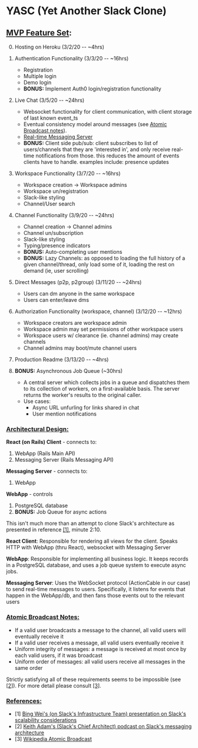 # YASC (Yet Another Slack Clone)

## <u>MVP Feature Set</u>:

0. Hosting on Heroku (3/2/20 -- ~4hrs)

1. Authentication Functionality (3/3/20 -- ~16hrs)
	- Registration
	- Multiple login
	- Demo login
	- __BONUS:__ Implement Auth0 login/registration functionality

2. Live Chat (3/5/20 -- ~24hrs)
	- Websocket functionality for client communication, with client storage of last known event_ts
	- Eventual consistency model around messages (see [Atomic Broadcast notes](#atomic-broadcast-notes)).
	- [Real-time Messaging Server](#architectural-design)
	- __BONUS:__ Client side pub/sub: client subscribes to list of users/channels that they are 'interested in', and only receive real-time notifications from those. this reduces the amount of events clients have to handle. examples include: presence updates
  
3. Workspace Functionality (3/7/20 -- ~16hrs)
	- Workspace creation -> Workspace admins
	- Workspace un/registration
	- Slack-like styling
	- Channel/User search

4. Channel Functionality (3/9/20 -- ~24hrs)
	- Channel creation -> Channel admins
	- Channel un/subscription
	- Slack-like styling
	- Typing/presence indicators
	- __BONUS:__ Auto-completing user mentions
	- __BONUS:__ Lazy Channels: as opposed to loading the full history of a given channel/thread, only load some of it, loading the rest on demand (ie, user scrolling)

5. Direct Messages (p2p, p2group) (3/11/20 -- ~24hrs)
	- Users can dm anyone in the same workspace
	- Users can enter/leave dms

6. Authorization Functionality (workspace, channel) (3/12/20 -- ~12hrs)
	- Workspace creators are workspace admin
	- Workspace admin may set permissions of other workspace users
	- Workspace users w/ clearance (ie. channel admins) may create channels
	- Channel admins may boot/mute channel users

7. Production Readme (3/13/20 -- ~4hrs)

8. __BONUS:__ Asynchronous Job Queue (~30hrs)
	- A central server which collects jobs in a queue and dispatches them to its collection of workers, on a first-available basis. The server returns the worker's results to the original caller.
	- Use cases:
		- Async URL unfurling for links shared in chat
		- User mention notifications

### <u>Architectural Design:</u>

**React (on Rails) Client** - connects to:
1. WebApp (Rails Main API)
2. Messaging Server (Rails Messaging API)

**Messaging Server** - connects to:
1. WebApp

**WebApp** - controls
1. PostgreSQL database
2. __BONUS:__ Job Queue for async actions

This isn't much more than an attempt to clone Slack's architecture as presented in reference [[1]](https://www.infoq.com/presentations/slack-scalability/), minute 2:10. 

**React Client**: Responsible for rendering all views for the client. Speaks HTTP with WebApp (thru React), websocket with Messaging Server

**WebApp**: Responsible for implementing all business logic. It keeps records in a PostgreSQL database, and uses a job queue system to execute async jobs.

**Messaging Server**: Uses the WebSocket protocol (ActionCable in our case) to send real-time messages to users. Specifically, it listens for events that happen in the WebApp/db, and then fans those events out to the relevant users

### <u>Atomic Broadcast Notes:</u>
- If a valid user broadcasts a message to the channel, all valid users will eventually receive it
- If a valid user receives a message, all valid users eventually receive it
- Uniform integrity of messages: a message is received at most once by each valid users, if it was broadcast
- Uniform order of messages: all valid users receive all messages in the same order

Strictly satisfying all of these requirements seems to be impossible (see [[2]](https://softwareengineeringdaily.com/wp-content/uploads/2018/11/SED722-Slack-Architecture-2.0.pdf)). For more detail please consult [[3]](https://en.wikipedia.org/wiki/Atomic_broadcast). 

### <u>References:</u>
- [1] [Bing Wei's (on Slack's Infrastructure Team) presentation on Slack's scalability considerations](https://www.infoq.com/presentations/slack-scalability/)
- [2] [Keith Adam's (Slack's Chief Architect) podcast on Slack's messaging architecture](https://softwareengineeringdaily.com/wp-content/uploads/2018/11/SED722-Slack-Architecture-2.0.pdf)
- [3] [Wikipedia Atomic Broadcast](https://en.wikipedia.org/wiki/Atomic_broadcast)